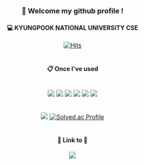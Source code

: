 <div align="center"> 

###  👋 Welcome my github profile !


#### 💻 KYUNGPOOK NATIONAL UNIVERSITY CSE
[![Hits](https://hits.seeyoufarm.com/api/count/incr/badge.svg?url=https%3A%2F%2Fgithub.com%2Fseungzaee&count_bg=%2398B582&title_bg=%235B625A&icon=&icon_color=%23FFFFFF&title=hits&edge_flat=false)](https://hits.seeyoufarm.com)
<br/>
<br/>

#### 📋 Once I've used

<br/>

<img src="https://img.shields.io/badge/C-A8B9CC?style=for-the-badge&logo=C&logoColor=white">
<img src="https://img.shields.io/badge/C++-00599C?style=for-the-badge&logo=C++&logoColor=white">
<img src="https://img.shields.io/badge/Python-3776AB?style=for-the-badge&logo=Python&logoColor=white">
<img src="https://img.shields.io/badge/Java-007396.svg?&style=for-the-badge&logo=Java&logoColor=white">
<img src="https://img.shields.io/badge/Javascript-F7DF1E?style=for-the-badge&logo=Javascript&logoColor=white">
<img src="https://img.shields.io/badge/Github-181717?style=for-the-badge&logo=Github&logoColor=white">


<br/>
<br/>
<br/>


<img src="https://github-readme-stats.vercel.app/api/top-langs/?username=seungzaee&layout=compact">
<a href="https://solved.ac/kxm010122/">
  <img src="http://mazassumnida.wtf/api/v2/generate_badge?boj=kxm010122" alt="Solved.ac Profile" />
</a>

<br/>
<br/>

#### 🔗 Link to 🔗
<a href="https://seungzaee.tistory.com/"><img src="https://img.shields.io/badge/Tistory-EC4815?style=for-the-badge&logo=Tistory&logoColor=white"></a>

</div>

<!--
**seungzaee/seungzaee** is a ✨ _special_ ✨ repository because its `README.md` (this file) appears on your GitHub profile.

Here are some ideas to get you started:

- 🔭 I’m currently working on ...
- 🌱 I’m currently learning ...
- 👯 I’m looking to collaborate on ...
- 🤔 I’m looking for help with ...
- 💬 Ask me about ...
- 📫 How to reach me: ...
- 😄 Pronouns: ...
- ⚡ Fun fact: ...
-->
